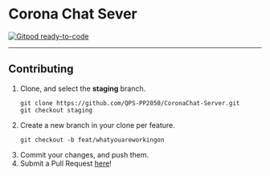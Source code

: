 # Corona Chat Sever

[![Gitpod ready-to-code](https://img.shields.io/badge/Gitpod-ready--to--code-blue?logo=gitpod)](https://gitpod.io/#https://github.com/QPS-PP2050/SecureChatServer)

---

## Contributing

1. Clone, and select the **staging** branch.
    ```
    git clone https://github.com/QPS-PP2050/CoronaChat-Server.git
    git checkout staging
    ```
2. Create a new branch in your clone per feature.
    ```
    git checkout -b feat/whatyouareworkingon
    ```
3. Commit your changes, and push them.
4. Submit a Pull Request [here](https://github.com/QPS-PP2050/CoronaChat/pulls)!
